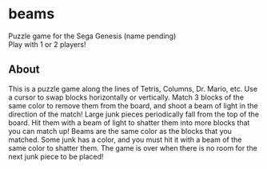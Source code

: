 # beams

Puzzle game for the Sega Genesis (name pending)  
Play with 1 or 2 players!

## About

This is a puzzle game along the lines of Tetris, Columns, Dr. Mario, etc.
Use a cursor to swap blocks horizontally or vertically. Match 3 blocks of the same color to remove them from the board, and shoot a beam of light in the direction of the match!
Large junk pieces periodically fall from the top of the board. Hit them with a beam of light to shatter them into more blocks that you can match up!
Beams are the same color as the blocks that you matched. Some junk has a color, and you must hit it with a beam of the same color to shatter them.
The game is over when there is no room for the next junk piece to be placed!



